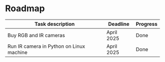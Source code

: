 # Roadmap

| Task description    | Deadline  | Progress |
|-----|-----|-----|
| Buy RGB and IR cameras | April 2025 | Done |
| Run IR camera in Python on Linux machine| April 2025 | Done |